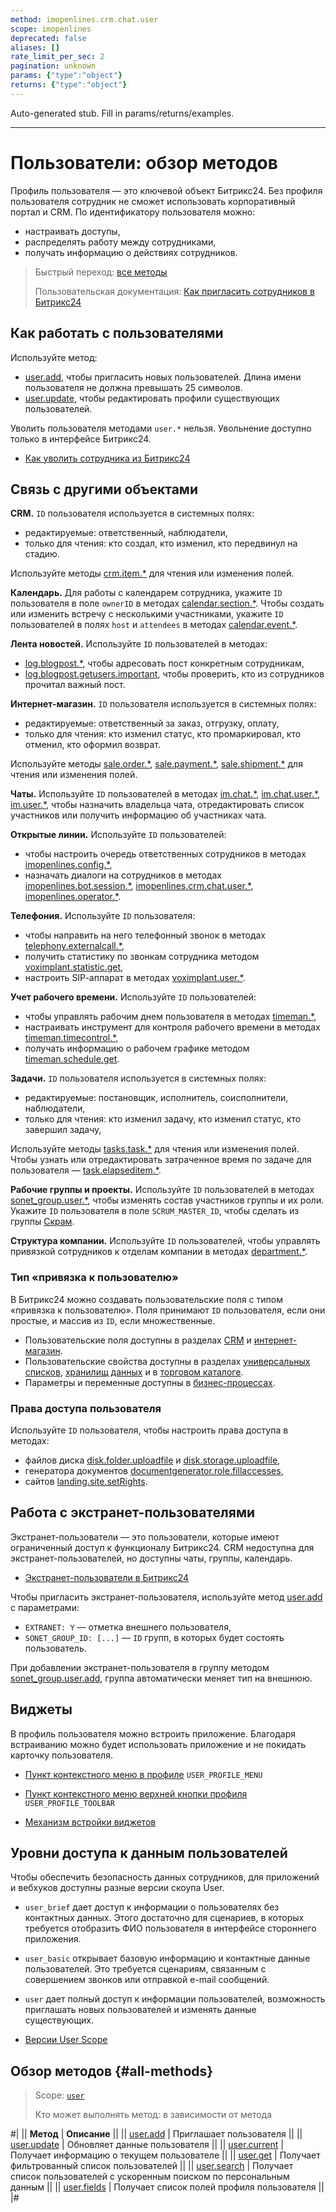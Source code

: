 ```yaml
---
method: imopenlines.crm.chat.user
scope: imopenlines
deprecated: false
aliases: []
rate_limit_per_sec: 2
pagination: unknown
params: {"type":"object"}
returns: {"type":"object"}
---
```


Auto-generated stub. Fill in params/returns/examples.

---

# Пользователи: обзор методов

Профиль пользователя — это ключевой объект Битрикс24. Без профиля пользователя сотрудник не сможет использовать корпоративный портал и CRM. По идентификатору пользователя можно:
- настраивать доступы,
- распределять работу между сотрудниками,
- получать информацию о действиях сотрудников.

> Быстрый переход: [все методы](#all-methods)
> 
> Пользовательская документация: [Как пригласить сотрудников в Битрикс24](https://helpdesk.bitrix24.ru/open/21141922/)

## Как работать с пользователями

Используйте метод:

- [user.add](./user-add.md), чтобы пригласить новых пользователей. Длина имени пользователя не должна превышать 25 символов.
- [user.update](./user-update.md), чтобы редактировать профили существующих пользователей.

Уволить пользователя методами `user.*` нельзя. Увольнение доступно только в интерфейсе Битрикс24.



- [Как уволить сотрудника из Битрикс24](https://helpdesk.bitrix24.ru/open/26213326/)



## Связь с другими объектами

**CRM.** `ID` пользователя используется в системных полях:

- редактируемые: ответственный, наблюдатели,
- только для чтения: кто создал, кто изменил, кто передвинул на стадию.

Используйте методы [crm.item.*](../crm/universal/index.md) для чтения или изменения полей.

**Календарь.** Для работы с календарем сотрудника, укажите `ID` пользователя в поле `ownerID` в методах [calendar.section.*](../calendar/index.md). Чтобы создать или изменить встречу с несколькими участниками, укажите `ID` пользователей в полях `host` и `attendees` в методах [calendar.event.*](../calendar/calendar-event/index.md).

**Лента новостей.** Используйте `ID` пользователей в методах:

- [log.blogpost.*](../log/index.md), чтобы адресовать пост конкретным сотрудникам,
- [log.blogpost.getusers.important](../log/log-blogpost-getusers-important.md), чтобы проверить, кто из сотрудников прочитал важный пост.

**Интернет-магазин.** `ID` пользователя используется в системных полях:

- редактируемые: ответственный за заказ, отгрузку, оплату,
- только для чтения: кто изменил статус, кто промаркировал, кто отменил, кто оформил возврат.

Используйте методы [sale.order.*](../sale/order/index.md), [sale.payment.*](../sale/payment/index.md), [sale.shipment.*](../sale/shipment/index.md) для чтения или изменения полей.

**Чаты.** Используйте `ID` пользователей в методах [im.chat.*](../chats/index.md), [im.chat.user.*](../chats/chat-users/index.md), [im.user.*](../chats/users/index.md), чтобы назначить владельца чата, отредактировать список участников или получить информацию об участниках чата.

**Открытые линии.** Используйте `ID` пользователей:

- чтобы настроить очередь ответственных сотрудников в методах [imopenlines.config.*](../imopenlines/openlines/index.md),
- назначать диалоги на сотрудников в  методах [imopenlines.bot.session.*](../imopenlines/openlines/chat-bots/index.md), [imopenlines.crm.chat.user.*](../imopenlines/openlines/chats/index.md), [imopenlines.operator.*](../imopenlines/openlines/operators/index.md).

**Телефония.** Используйте `ID` пользователя:

- чтобы направить на него телефонный звонок в методах [telephony.externalcall.*](../telephony/index.md),
- получить статистику по звонкам сотрудника методом [voximplant.statistic.get](../telephony/voximplant-statistic-get.md),
- настроить SIP-aппарат в методах [voximplant.user.*](../telephony/voximplant/users/index.md).

**Учет рабочего времени.** Используйте `ID` пользователей:

- чтобы управлять рабочим днем пользователя в методах [timeman.*](../timeman/base/index.md),
- настраивать инструмент для контроля рабочего времени в методах [timeman.timecontrol.*](../timeman/timecontrol/index.md),
- получать информацию о рабочем графике методом [timeman.schedule.get](../timeman/schedule/index.md).

**Задачи.** `ID` пользователя используется в системных полях:

- редактируемые: постановщик, исполнитель, соисполнители, наблюдатели,
- только для чтения: кто изменил задачу, кто изменил статус, кто завершил задачу,

Используйте методы [tasks.task.*](../tasks/index.md) для чтения или изменения полей. Чтобы узнать или отредактировать затраченное время по задаче для пользователя — [task.elapseditem.*](../tasks/elapsed-item/index.md).

**Рабочие группы и проекты.** Используйте `ID` пользователей в методах [sonet_group.user.*](../sonet-group/members/index.md), чтобы изменять состав участников группы и их роли. Укажите `ID` пользователя в поле `SCRUM_MASTER_ID`, чтобы сделать из группы [Скрам](../sonet-group/scrum/index.md).

**Структура компании.** Используйте `ID` пользователей, чтобы управлять привязкой сотрудников к отделам компании в методах [department.*](../departments/index.md).

### Тип «привязка к пользователю»

В Битрикс24 можно создавать пользовательские поля с типом «привязка к пользователю». Поля принимают `ID` пользователя, если они простые, и массив из `ID`, если множественные.

- Пользовательские поля доступны в разделах [CRM](../crm/index.md) и [интернет-магазин](../sale/index.md).
- Пользовательские свойства доступны в разделах [универсальных списков](../lists/index.md), [хранилищ данных](../entity/index.md) и в [торговом каталоге](../catalog/index.md).
- Параметры и переменные доступны в [бизнес-процессах](../bizproc/index.md).

### Права доступа пользователя

Используйте `ID` пользователя, чтобы настроить права доступа в методах:

- файлов диска [disk.folder.uploadfile](../disk/folder/disk-folder-upload-file.md) и [disk.storage.uploadfile](../disk/storage/disk-storage-upload-file.md),
- генератора документов [documentgenerator.role.fillaccesses](../document-generator/role/document-generator-role-fill-accesses.md),
- сайтов [landing.site.setRights](../landing/rights/role-model/landing-role-set-rights.md).

## Работа с экстранет-пользователями

Экстранет-пользователи — это пользователи, которые имеют ограниченный доступ к функционалу Битрикс24. CRM недоступна для экстранет-пользователей, но доступны чаты, группы, календарь.



-  [Экстранет-пользователи в Битрикс24](https://helpdesk.bitrix24.ru/open/17983050/)



Чтобы пригласить экстранет-пользователя, используйте метод [user.add](./user-add.md) с параметрами:

- `EXTRANET: Y` — отметка внешнего пользователя,
- `SONET_GROUP_ID: [...]` — `ID` групп, в которых будет состоять пользователь.

При добавлении экстранет-пользователя в группу методом [sonet_group.user.add](../sonet-group/members/sonet-group-user-add.md), группа автоматически меняет тип на внешнюю.

## **Виджеты**

В профиль пользователя можно встроить приложение. Благодаря встраиванию можно будет использовать приложение и не покидать карточку пользователя.

- [Пункт контекстного меню в профиле](../widgets/user-profile/profile-menu.md) `USER_PROFILE_MENU`

- [Пункт контекстного меню верхней кнопки профиля](../widgets/user-profile/profile-toolbar.md) `USER_PROFILE_TOOLBAR`



-  [Механизм встройки виджетов](../widgets/index.md)



## Уровни доступа к данным пользователей

Чтобы обеспечить безопасность данных сотрудников, для приложений и вебхуков доступны разные версии скоупа User.

-  `user_brief` дает доступ к информации о пользователях без контактных данных. Этого достаточно для сценариев, в которых требуется отобразить ФИО пользователя в интерфейсе стороннего приложения.

-  `user_basic` открывает базовую информацию и контактные данные пользователей. Это требуется сценариям, связанным с совершением звонков или отправкой e-mail сообщений.

-  `user` дает полный доступ к информации пользователей, возможность приглашать новых пользователей и изменять данные существующих.



-  [Версии User Scope](user-scope.md)



## Обзор методов {#all-methods}

> Scope: [`user`](../scopes/permissions.md)
>
> Кто может выполнять метод: в зависимости от метода

#|
|| **Метод** | **Описание** ||
|| [user.add](user-add.md) | Приглашает пользователя ||
|| [user.update](user-update.md) | Обновляет данные пользователя ||
|| [user.current](user-current.md) | Получает информацию о текущем пользователе ||
|| [user.get](user-get.md) | Получает фильтрованный список пользователей ||
|| [user.search](user-search.md) | Получает список пользователей с ускоренным поиском по персональным данным ||
|| [user.fields](user-fields.md) | Получает список полей профиля пользователя ||
|#
